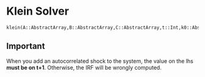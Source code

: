 # Klein Solver

```@docs
klein(A::AbstractArray,B::AbstractArray,C::AbstractArray,t::Int,k0::AbstractArray,shock_exp::AbstractArray,jumps::AbstractArray)
```

## Important

When you add an autocorrelated shock to the system, the value on the lhs **must be on t+1**. Otherwise, the IRF will be wrongly computed.
